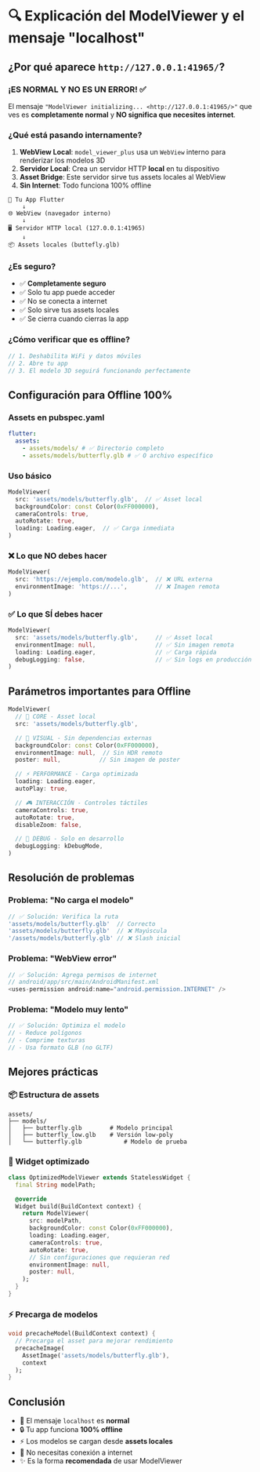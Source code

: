 # 🔍 Explicación del ModelViewer y el mensaje "localhost"

## ¿Por qué aparece `http://127.0.0.1:41965/`?

### **¡ES NORMAL Y NO ES UN ERROR!** ✅

El mensaje `"ModelViewer initializing... <http://127.0.0.1:41965/>"` que ves es **completamente normal** y **NO significa que necesites internet**.

### ¿Qué está pasando internamente?

1. **WebView Local**: `model_viewer_plus` usa un `WebView` interno para renderizar los modelos 3D
2. **Servidor Local**: Crea un servidor HTTP **local** en tu dispositivo
3. **Asset Bridge**: Este servidor sirve tus assets locales al WebView
4. **Sin Internet**: Todo funciona 100% offline

```
📱 Tu App Flutter
    ↓
🌐 WebView (navegador interno)
    ↓
🖥️ Servidor HTTP local (127.0.0.1:41965)
    ↓
📦 Assets locales (buttefly.glb)
```

### ¿Es seguro?

- ✅ **Completamente seguro**
- ✅ Solo tu app puede acceder
- ✅ No se conecta a internet
- ✅ Solo sirve tus assets locales
- ✅ Se cierra cuando cierras la app

### ¿Cómo verificar que es offline?

```dart
// 1. Deshabilita WiFi y datos móviles
// 2. Abre tu app
// 3. El modelo 3D seguirá funcionando perfectamente
```

## Configuración para Offline 100%

### Assets en pubspec.yaml

```yaml
flutter:
  assets:
    - assets/models/ # ✅ Directorio completo
    - assets/models/butterfly.glb # ✅ O archivo específico
```

### Uso básico

```dart
ModelViewer(
  src: 'assets/models/butterfly.glb',  // ✅ Asset local
  backgroundColor: const Color(0xFF000000),
  cameraControls: true,
  autoRotate: true,
  loading: Loading.eager,  // ✅ Carga inmediata
)
```

### ❌ Lo que NO debes hacer

```dart
ModelViewer(
  src: 'https://ejemplo.com/modelo.glb',  // ❌ URL externa
  environmentImage: 'https://...',        // ❌ Imagen remota
)
```

### ✅ Lo que SÍ debes hacer

```dart
ModelViewer(
  src: 'assets/models/butterfly.glb',     // ✅ Asset local
  environmentImage: null,                 // ✅ Sin imagen remota
  loading: Loading.eager,                 // ✅ Carga rápida
  debugLogging: false,                    // ✅ Sin logs en producción
)
```

## Parámetros importantes para Offline

```dart
ModelViewer(
  // 🎯 CORE - Asset local
  src: 'assets/models/butterfly.glb',

  // 🎨 VISUAL - Sin dependencias externas
  backgroundColor: const Color(0xFF000000),
  environmentImage: null,  // Sin HDR remoto
  poster: null,           // Sin imagen de poster

  // ⚡ PERFORMANCE - Carga optimizada
  loading: Loading.eager,
  autoPlay: true,

  // 🎮 INTERACCIÓN - Controles táctiles
  cameraControls: true,
  autoRotate: true,
  disableZoom: false,

  // 🔧 DEBUG - Solo en desarrollo
  debugLogging: kDebugMode,
)
```

## Resolución de problemas

### Problema: "No carga el modelo"

```dart
// ✅ Solución: Verifica la ruta
'assets/models/butterfly.glb'  // Correcto
'assets/models/butterfly.glb'  // ❌ Mayúscula
'/assets/models/butterfly.glb' // ❌ Slash inicial
```

### Problema: "WebView error"

```dart
// ✅ Solución: Agrega permisos de internet
// android/app/src/main/AndroidManifest.xml
<uses-permission android:name="android.permission.INTERNET" />
```

### Problema: "Modelo muy lento"

```dart
// ✅ Solución: Optimiza el modelo
// - Reduce polígonos
// - Comprime texturas
// - Usa formato GLB (no GLTF)
```

## Mejores prácticas

### 📦 Estructura de assets

```
assets/
├── models/
│   ├── butterfly.glb        # Modelo principal
│   ├── butterfly_low.glb    # Versión low-poly
│   └── butterfly.glb            # Modelo de prueba
```

### 🎯 Widget optimizado

```dart
class OptimizedModelViewer extends StatelessWidget {
  final String modelPath;

  @override
  Widget build(BuildContext context) {
    return ModelViewer(
      src: modelPath,
      backgroundColor: const Color(0xFF000000),
      loading: Loading.eager,
      cameraControls: true,
      autoRotate: true,
      // Sin configuraciones que requieran red
      environmentImage: null,
      poster: null,
    );
  }
}
```

### ⚡ Precarga de modelos

```dart
void precacheModel(BuildContext context) {
  // Precarga el asset para mejorar rendimiento
  precacheImage(
    AssetImage('assets/models/butterfly.glb'),
    context
  );
}
```

## Conclusión

- 🎉 El mensaje `localhost` es **normal**
- 🔒 Tu app funciona **100% offline**
- ⚡ Los modelos se cargan desde **assets locales**
- 🚀 No necesitas conexión a internet
- ✨ Es la forma **recomendada** de usar ModelViewer
